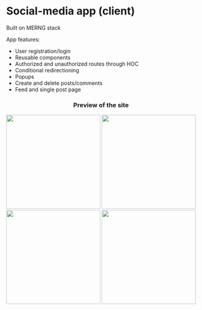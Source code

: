 # Social-media app (client)

Built on MERNG stack

App features:
- User registration/login
- Reusable components
- Authorized and unauthorized routes through HOC
- Conditional redirectioning
- Popups
- Create and delete posts/comments
- Feed and single post page


<h3 align="center"> Preview of the site </h3>

<p align="center">
  
  <img src="https://user-images.githubusercontent.com/87679143/168499043-5e568f41-c41c-4732-bf29-41287414c445.png" height="250px">
  <img src="https://user-images.githubusercontent.com/87679143/168498896-0bc1ee8e-6fd6-478b-97c8-50e13f89f18b.png" height="250px">
  <img src="https://user-images.githubusercontent.com/87679143/168499167-ec0fca04-fe00-4c64-a9cc-ceb2aba757f9.png" height="250px">
  <img src="https://user-images.githubusercontent.com/87679143/168499356-b35c8258-7ae9-4648-ab5d-cb79a8dfc32d.png" height="250px">  
</p>




